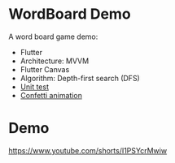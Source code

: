 # WordBoard Demo
A word board game demo:
- Flutter
- Architecture: MVVM
- Flutter Canvas
- Algorithm: Depth-first search (DFS)
- [Unit test](https://github.com/thphuccoder/flutter/blob/main/WordBoard/test/algorithm_test.dart)
- [Confetti animation](https://pub.dev/packages/flutter_confetti)

# Demo
https://www.youtube.com/shorts/I1PSYcrMwiw

